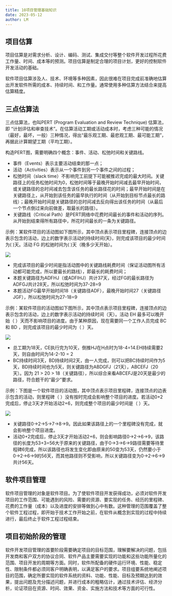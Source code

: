```yaml
---
title: 10项目管理基础知识
date: 2023-05-12
author: LM
---
```


## 项目估算

项目估算是对需求分析、设计、编码、测试、集成交付等整个软件开发过程所花费工作量、时间、成本等的预测。项目估算是制定合理的项目计划，更好的控制软件开发活动的基础。

软件项目估算涉及人、技术、环境等多种因素，因此很难在项目完成前准确地估算出开发软件所需的成本、持续时间、和工作量。通常使用多种估算方法结合来提高估算精度。

## 三点估算法

三点估算法，也叫PERT (Program Evaluation and Review Technique) 估算法，即 “计划评估和审查技术”。在估算活动工期或活动成本时，考虑三种可能的情况（最好，最坏，一般）三种情况，得出“最乐观工期、最悲观工期、最可能工期”，再据此计算期望工期（平均工期）。

构造PERT图，需要明确四个概念：事件、活动、松弛时间和关键路线。

- 事件（Events）表示主要活动结束的那一点；
- 活动（Activities）表示从一个事件到另一个事件之间的过程；
- 松弛时间（slack time）不影响完工前提下可能被推迟完成的最大时间。关键路径上的任务松弛时间为0，松弛时间等于最晚开始时间减去最早开始时间，或关键路径的总时间减去包含该任务的最长路径花的时间；最早开始时间是在关键路径上，从开始到该任务的最早执行的时间（从开始到目标节点最长的路线）；最晚开始时间是关键路径的总时间减去反向得出该任务的时间（从最后一个节点倒过来向前做差，取最长的路径）。
- 关键路线（Critical Path）是PERT网络中花费时间最长的事件和活动的序列。从开始到结束得所有路径中，所花时间最长的一条为关键路径。

示例：某软件项目的活动图如下图所示，其中顶点表示项目里程碑，连接顶点的边表示包含的活动，边上的数字表示活动的持续时间(天)，则完成该项目的最少时间为( )天。活动 FG 的松驰时间为( )天（晚多少天开始）。

![](/images/drawingbed/img/202307041001185.png)

- 完成该项目的最少时间是指活动图中的关键路线耗费时间（保证活动图所有活动都可能完成，所以要最长的路线），即最长的耗费时间；
- 本题关键路径为ADFHJ（或ADFIHJ）共计37天，经过FG的最长路径为ADFGJ共计28天，所以松弛时间为37-28=9
- 本题活动FG最早开始时间18（关键路径ADF），最晚开始时间27（关键路径JGF），所以松弛时间为27-18=9

示例：某软件项目的活动图如下图所示，其中顶点表示项目里程碑，连接顶点的边表示包含的活动，边上的数字表示活动的持续时间（天）。活动  EH 最多可以晚开始（ ）天而不影响项目的进度。由于某种原因，现在需要同一个工作人员完成 BC 和 BD ，则完成该项目的最少时间为（ ）天。

![](/images/drawingbed/img/202307041001520.png)

- 总工期为18天，CE执行完为10天，倒推HJ在H点时为18-4=14.EH持续需要2天，则自由时间为14-2-10 = 2
- BC持续时间3天，BD持续时间2天，由一人完成，则可以把BC持续时间作为5天，BD持续时间也为5天，则关键路径为ABDGFJ（21天），ABCEFJ（20天）。因为 21 > 20 > 18（关键路径），所以综合来看ABCEFJ是20天是最少的路径，符合题干的“最少”要求。

示例：下图是一个软件项目的活动图，其中顶点表示项目里程碑，连接顶点的边表示包含的活动，则里程碑（  ）没有按时完成会影响整个项目的进度。若活动0+2完成后，停止3天才开始活动2+6，则完成整个项目的最少时间是（  ）天。

![](/images/drawingbed/img/202307041001929.png)

- 关键路径0→2→5→7→8→9。因此如果该路径上的一个里程碑没有完成，就会影响整个项目进度。
- 活动0+2完成后，停止3天才开始活动2+6，则会影响路径0→2→6→9，该路径的长度为53+3=56大于原来的关键路径，由于0→3→6→9路径需要等待里程碑6完成，所以该路径也将发生变化即由原来的50变为53天，仍然要小于0→2→6→9的56天，而其他路径则不受影响，所以关键路径变为0→2→6→9共计56天。                

## 软件项目管理

软件项目管理的对象是软件项目。为了使软件项目开发获得成功，必须对软件开发项目的工作范围、可能遇到的风险、需要的资源、要实现的任务、经历的里程碑、花费的工作量（成本）以及进度的安排等做到心中有数。这种管理的范围覆盖了整个软件工程过程，即开始于技术工作开始之前，在软件从概念到实现的过程中持续进行，最后终止于软件工程过程结束。

## 项目初始阶段的管理

软件开发项目管理的首要阶段需要确定项目的目标范围，理解要解决的问题，包括开发商和客户双方的协议合同、软件产品主要需要实现的功能和这些功能所量化的范围、项目开发的周期等方面。同时，软件所配备的硬件运行环境、性能、稳定性、限制条件都必须同客户明确表明，以满足客户的要求。项目组要系统地阐述项目的范围，确定所要实现的软件系统的资料、功能、性能、目标及预期达到的效果，提出问题及充分描述问题，并进行成本的粗略估计，通过技术评估、经济分析，论证项目在资源、时间、效果、资金、实施方法和技术等方面的可行性。